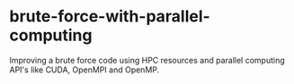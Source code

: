 # brute-force-with-parallel-computing
Improving a brute force code using HPC resources and parallel computing API's like CUDA, OpenMPI and OpenMP.

